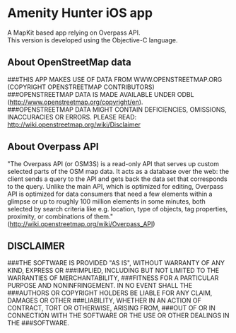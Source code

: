 # Amenity Hunter iOS app

A MapKit based app relying on Overpass API.   
This version is developed using the Objective-C language.   

## About OpenStreetMap data
###THIS APP MAKES USE OF DATA FROM WWW.OPENSTREETMAP.ORG (COPYRIGHT OPENSTREETMAP CONTRIBUTORS)    
###OPENSTREETMAP DATA IS MADE AVAILABLE UNDER ODBL (http://www.openstreetmap.org/copyright/en).     
###OPENSTREETMAP DATA MIGHT CONTAIN DEFICIENCIES, OMISSIONS, INACCURACIES OR ERRORS. PLEASE READ: http://wiki.openstreetmap.org/wiki/Disclaimer

## About Overpass API
"The Overpass API (or OSM3S) is a read-only API that serves up custom selected parts of the OSM map data. It acts as a database over the web: the client sends a query to the API and gets back the data set that corresponds to the query.
Unlike the main API, which is optimized for editing, Overpass API is optimized for data consumers that need a few elements within a glimpse or up to roughly 100 million elements in some minutes, both selected by search criteria like e.g. location, type of objects, tag properties, proximity, or combinations of them." (http://wiki.openstreetmap.org/wiki/Overpass_API)


## DISCLAIMER

###THE SOFTWARE IS PROVIDED "AS IS", WITHOUT WARRANTY OF ANY KIND, EXPRESS OR
###IMPLIED, INCLUDING BUT NOT LIMITED TO THE WARRANTIES OF MERCHANTABILITY,
###FITNESS FOR A PARTICULAR PURPOSE AND NONINFRINGEMENT. IN NO EVENT SHALL THE
###AUTHORS OR COPYRIGHT HOLDERS BE LIABLE FOR ANY CLAIM, DAMAGES OR OTHER
###LIABILITY, WHETHER IN AN ACTION OF CONTRACT, TORT OR OTHERWISE, ARISING FROM,
###OUT OF OR IN CONNECTION WITH THE SOFTWARE OR THE USE OR OTHER DEALINGS IN THE
###SOFTWARE.
